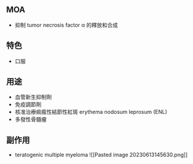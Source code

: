 ## MOA
- 抑制 tumor necrosis factor α 的釋放和合成
## 特色
- 口服
## 用途
- 血管新生抑制劑
- 免疫調節劑
- 核准治療痲瘋性結節性紅斑 erythema nodosum leprosum (ENL)
- 多發性骨髓瘤
## 副作用
- teratogenic multiple myeloma
![[Pasted image 20230613145630.png]]